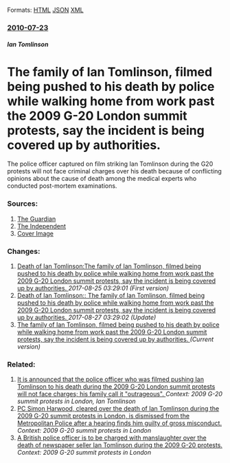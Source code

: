 
Formats: [HTML](/news/2010/07/23/the-family-of-ian-tomlinson-filmed-being-pushed-to-his-death-by-police-while-walking-home-from-work-past-the-2009-g-20-london-summit-protes.html)  [JSON](/news/2010/07/23/the-family-of-ian-tomlinson-filmed-being-pushed-to-his-death-by-police-while-walking-home-from-work-past-the-2009-g-20-london-summit-protes.json)  [XML](/news/2010/07/23/the-family-of-ian-tomlinson-filmed-being-pushed-to-his-death-by-police-while-walking-home-from-work-past-the-2009-g-20-london-summit-protes.xml)  

### [2010-07-23](/news/2010/07/23/index.md)

##### Ian Tomlinson
# The family of Ian Tomlinson, filmed being pushed to his death by police while walking home from work past the 2009 G-20 London summit protests, say the incident is being covered up by authorities. 

The police officer captured on film striking Ian Tomlinson during the G20 protests will not face criminal charges over his death because of conflicting opinions about the cause of death among the medical experts who conducted post-mortem examinations.


### Sources:

1. [The Guardian](http://www.guardian.co.uk/uk/2010/jul/22/ian-tomlinson-g20-cps-ruling)
2. [The Independent](https://www.independent.co.uk/news/uk/crime/family-alleges-coverup-as-police-officers-escape-charges-over-g20-death-2033456.html)
2. [Cover Image](https://static.independent.co.uk/s3fs-public/thumbnails/image/2010/07/22/22/418684.bin)

### Changes:

1. [Death of Ian Tomlinson:The family of Ian Tomlinson, filmed being pushed to his death by police while walking home from work past the 2009 G-20 London summit protests, say the incident is being covered up by authorities. ](/news/2010/07/23/death-of-ian-tomlinson-pthe-family-of-ian-tomlinson-filmed-being-pushed-to-his-death-by-police-while-walking-home-from-work-past-the-2009-g.md) _2017-08-25 03:29:01 (First version)_
2. [Death of Ian Tomlinson:: The family of Ian Tomlinson, filmed being pushed to his death by police while walking home from work past the 2009 G-20 London summit protests, say the incident is being covered up by authorities. ](/news/2010/07/23/death-of-ian-tomlinson-the-family-of-ian-tomlinson-filmed-being-pushed-to-his-death-by-police-while-walking-home-from-work-past-the-2009.md) _2017-08-27 03:29:02 (Update)_
2. [The family of Ian Tomlinson, filmed being pushed to his death by police while walking home from work past the 2009 G-20 London summit protests, say the incident is being covered up by authorities. ](/news/2010/07/23/the-family-of-ian-tomlinson-filmed-being-pushed-to-his-death-by-police-while-walking-home-from-work-past-the-2009-g-20-london-summit-protes.md) _(Current version)_

### Related:

1. [It is announced that the police officer who was filmed pushing Ian Tomlinson to his death during the 2009 G-20 London summit protests will not face charges; his family call it "outrageous". ](/news/2010/07/22/it-is-announced-that-the-police-officer-who-was-filmed-pushing-ian-tomlinson-to-his-death-during-the-2009-g-20-london-summit-protests-will-n.md) _Context: 2009 G-20 summit protests in London, Ian Tomlinson_
2. [PC Simon Harwood, cleared over the death of Ian Tomlinson during the 2009 G-20 summit protests in London, is dismissed from the Metropolitan Police after a hearing finds him guilty of gross misconduct. ](/news/2012/09/17/pc-simon-harwood-cleared-over-the-death-of-ian-tomlinson-during-the-2009-g-20-summit-protests-in-london-is-dismissed-from-the-metropolitan.md) _Context: 2009 G-20 summit protests in London_
3. [A British police officer is to be charged with manslaughter over the death of newspaper seller Ian Tomlinson during the 2009 G-20 protests. ](/news/2011/05/24/a-british-police-officer-is-to-be-charged-with-manslaughter-over-the-death-of-newspaper-seller-ian-tomlinson-during-the-2009-g-20-protests.md) _Context: 2009 G-20 summit protests in London_
